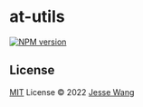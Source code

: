 # at-utils

[![NPM version](https://img.shields.io/npm/v/at-utils?color=a1b858&label=)](https://www.npmjs.com/package/at-utils)

## License

[MIT](./LICENSE) License © 2022 [Jesse Wang](https://github.com/ajesses)
